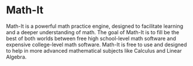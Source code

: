 # Math-It

Math-It is a powerful math practice engine, designed to facilitate learning and a deeper understanding of math. The goal of Math-It is to fill be the best of both worlds between free high school-level math software and expensive college-level math software. Math-It is free to use and designed to help in more advanced mathematical subjects like Calculus and Linear Algebra.
